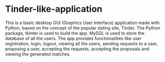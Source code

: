 # Tinder-like-application
This is a basic desktop GUI (Graphics User Interface) application made with Python, based on the concept of the popular dating site, Tinder. The Python package, tkinter is used to build the app. MySQL is used to store the database of all the users. The app provides functionalities like user registration, login, logout, viewing all the users, sending requests to a user, proposing a user, accepting the requests, accepting the proposals and viewing the generated matches. 
